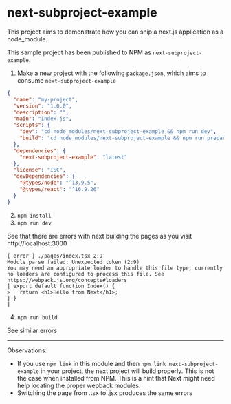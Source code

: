 # next-subproject-example

This project aims to demonstrate how you can ship a next.js application as a node_module.

This sample project has been published to NPM as `next-subproject-example`.

1. Make a new project with the following `package.json`, which aims to consume `next-subproject-example`

```json
{
  "name": "my-project",
  "version": "1.0.0",
  "description": "",
  "main": "index.js",
  "scripts": {
    "dev": "cd node_modules/next-subproject-example && npm run dev",
    "build": "cd node_modules/next-subproject-example && npm run prepare"
  },
  "dependencies": {
    "next-subproject-example": "latest"
  },
  "license": "ISC",
  "devDependencies": {
    "@types/node": "^13.9.5",
    "@types/react": "^16.9.26"
  }
}
```

2. `npm install`
3. `npm run dev`

See that there are errors with next building the pages as you visit http://localhost:3000

```
[ error ] ./pages/index.tsx 2:9
Module parse failed: Unexpected token (2:9)
You may need an appropriate loader to handle this file type, currently no loaders are configured to process this file. See https://webpack.js.org/concepts#loaders
| export default function Index() {
>   return <h1>Hello from Next</h1>;
| }
|
```

4. `npm run build`

See similar errors

---

Observations:

- If you use `npm link` in this module and then `npm link next-subproject-example` in your project, the next project will build properly. This is not the case when installed from NPM. This is a hint that Next might need help locating the proper wepback modules.
- Switching the page from .tsx to .jsx produces the same errors
